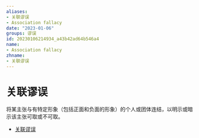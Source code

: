 ```yaml
---
aliases:
- 关联谬误
- Association fallacy
date: "2023-01-06"
groups: 谬误
id: 20230106214934_a43b42ad64b546a4
name:
- Association fallacy
zhname:
- 关联谬误
---
```


# 关联谬误

将某主张与有特定形象（包括正面和负面的形象）的个人或团体连结，以明示或暗示该主张可取或不可取。

* [关联谬误](https://zh.wikipedia.org/wiki/%E9%97%9C%E8%81%AF%E8%AC%AC%E8%AA%A4)
